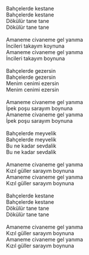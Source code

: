 Bahçelerde kestane\
Bahçelerde kestane\
Dökülür tane tane\
Dökülür tane tane\
\
Amaneme civaneme gel yanıma\
İncileri takayım koynuna\
Amaneme civaneme gel yanıma\
İncileri takayım boynuna\
\
Bahçelerde gezersin\
Bahçelerde gezersin\
Menim cenimi ezersin\
Menim cenimi ezersin\
\
Amaneme civaneme gel yanıma\
İpek poşu sarayım boynuna\
Amaneme civaneme gel yanıma\
İpek poşu sarayım boynuna\
\
Bahçelerde meyvelik\
Bahçelerde meyvelik\
Bu ne kadar sevdalik\
Bu ne kadar sevdalik\
\
Amaneme civaneme gel yanıma\
Kızıl güller sarayım boynuna\
Amaneme civaneme gel yanıma\
Kızıl güller sarayım boynuna\
\
Bahçelerde kestane\
Bahçelerde kestane\
Dökülür tane tane\
Dökülür tane tane\
\
Amaneme civaneme gel yanıma\
Kızıl güller sarayım boynuna\
Amaneme civaneme gel yanıma\
Kızıl güller sarayım boynuna
